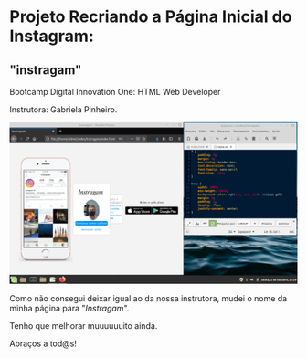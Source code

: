 # Projeto Recriando a Página Inicial do Instagram:
## "__instragam__"
Bootcamp Digital Innovation One: HTML Web Developer

Instrutora: Gabriela Pinheiro.

![alt](https://github.com/geosidnei/instragam/blob/main/instragam1aversao.png)

Como não consegui deixar igual ao da nossa instrutora, mudei o nome da minha página para "_Instragam_".

Tenho que melhorar muuuuuuito ainda.

Abraços a tod@s!
